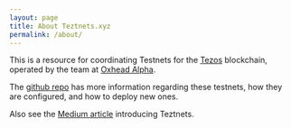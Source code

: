 ```yaml
---
layout: page
title: About Teztnets.xyz
permalink: /about/
---
```


This is a resource for coordinating Testnets for the [Tezos](https://tezos.com) blockchain, operated by the team at [Oxhead Alpha](https://oxheadalpha.com).

The [github repo](https://github.com/oxheadalpha/teztnets) has more information regarding these testnets, how they are configured, and how to deploy new ones.

Also see the [Medium article](https://medium.com/the-aleph/continuous-tezos-protocol-testing-with-dailynet-and-mondaynet-92d4b084a9f6) introducing Teztnets.
